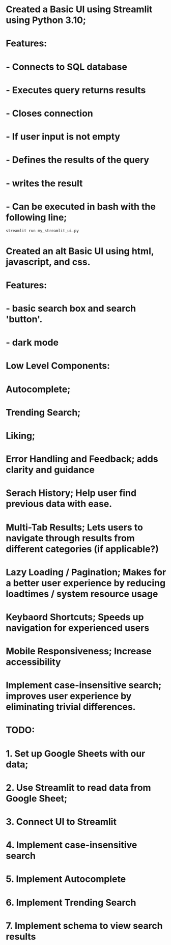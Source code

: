 # Created a Basic UI using Streamlit using Python 3.10;
# Features:
# - Connects to SQL database
# - Executes query returns results
# - Closes connection
# - If user input is not empty
#   - Defines the results of the query
#   - writes the result
# - Can be executed in bash with the following line;
    streamlit run my_streamlit_ui.py

# Created an alt Basic UI using html, javascript, and css.
# Features:
#  - basic search box and search 'button'.
#  - dark mode



# Low Level Components:

# Autocomplete;
# Trending Search;
# Liking;
# Error Handling and Feedback; adds clarity and guidance
# Serach History; Help user find previous data with ease.
# Multi-Tab Results; Lets users to navigate through results from different categories (if applicable?)
# Lazy Loading / Pagination; Makes for a better user experience by reducing loadtimes / system resource usage
# Keybaord Shortcuts; Speeds up navigation for experienced users
# Mobile Responsiveness; Increase accessibility
# Implement case-insensitive search; improves user experience by eliminating trivial differences. 

# TODO:
# 1. Set up Google Sheets with our data;
# 2. Use Streamlit to read data from Google Sheet;
# 3. Connect UI to Streamlit

# 4. Implement case-insensitive search
# 5. Implement Autocomplete
# 6. Implement Trending Search

# 7. Implement schema to view search results